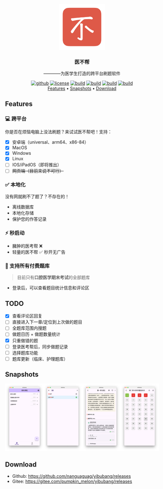 <p align="center">
  <img width=30% src="assets/icon/icon.png" alt="医不帮 - 为医学生打造的跨平台刷题软件"><br>
  <h3 align="center">医不帮</h3>
  <p align="center">————为医学生打造的跨平台刷题软件</p>
  <div align="center">
    <a href="https://github.com/nanguaguag/yibubang"><img src="https://img.shields.io/badge/platform-flutter-blue.svg" alt="github"></a>
    <a href="https://github.com/nanguaguag/yibubang/LICENSE"><img src="https://img.shields.io/badge/license-MIT-green.svg" alt="license"></a>
    <a href="https://github.com/nanguaguag/yibubang/actions"><img src="https://github.com/nanguaguag/yibubang/actions/workflows/build-macos.yml/badge.svg" alt="build"></a>
    <a href="https://github.com/nanguaguag/yibubang/actions"><img src="https://github.com/nanguaguag/yibubang/actions/workflows/build-windows.yml/badge.svg" alt="build"></a>
    <a href="https://github.com/nanguaguag/yibubang/actions"><img src="https://github.com/nanguaguag/yibubang/actions/workflows/build-android.yml/badge.svg" alt="build"></a>
    <a href="https://github.com/nanguaguag/yibubang/actions"><img src="https://github.com/nanguaguag/yibubang/actions/workflows/build-Linux.yml/badge.svg" alt="build"></a>
  </div>
  <div align="center">
    <a href="#Features">Features</a> •
    <a href="#Snapshots">Snapshots</a> •
    <a href="#hDownload">Download</a>
  </div>
</p>

## Features

### 💻 跨平台

你是否在烦恼电脑上没法刷题？来试试医不帮吧！支持：

- [x] 安卓端（universal、arm64、x86-84）
- [x] MacOS
- [x] Windows
- [x] Linux
- [ ] IOS/iPadOS（即将推出）
- [ ] ~~网页端（目前来说不可行）~~

### ✅ 本地化

没有网就刷不了题了？不存在的！

- 离线数据库
- 本地化存储
- 保护您的作答记录

### ⚡️ 秒启动

- 臃肿的医考帮 ❌
- 轻量的医不帮 ✅ 秒开无广告

### 🚀 支持所有付费题库

> 目前只有**口腔医学期末考试**的全部题库

- 登录后，可以查看题目统计信息和评论区

## TODO

- [x] 查看评论区回复
- [ ] 直接进入下一章/定位到上次做的题目
- [ ] 全题库范围内搜题
- [ ] 做题日历 + 做题数量统计
- [x] 只重做错的题
- [ ] 登录医考帮后，同步做题记录
- [ ] 选择题库功能
- [ ] 题库更新（临床、护理题库）

## Snapshots

![](assets/images/app_image.png)

## Download

- Github: https://github.com/nanguaguag/yibubang/releases
- Gitee: https://gitee.com/pumpkin_melon/yibubang/releases
